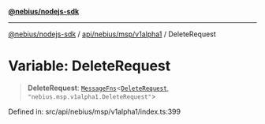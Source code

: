 [**@nebius/nodejs-sdk**](../../../../../README.md)

---

[@nebius/nodejs-sdk](../../../../../README.md) / [api/nebius/msp/v1alpha1](../README.md) / DeleteRequest

# Variable: DeleteRequest

> **DeleteRequest**: [`MessageFns`](../../../../../runtime/protos/core/interfaces/MessageFns.md)\<[`DeleteRequest`](../interfaces/DeleteRequest.md), `"nebius.msp.v1alpha1.DeleteRequest"`\>

Defined in: src/api/nebius/msp/v1alpha1/index.ts:399
